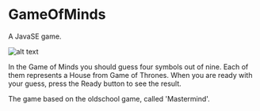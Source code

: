 # GameOfMinds
A JavaSE game.

![alt text](http://www.kepfeltoltes.eu/images/2019/03/313ScreenShot_20190505213.png)

In the Game of Minds you should guess four symbols out of nine. Each of them represents a House from Game of Thrones. When you are ready with your guess, press the Ready button to see the result.

The game based on the oldschool game, called 'Mastermind'.
